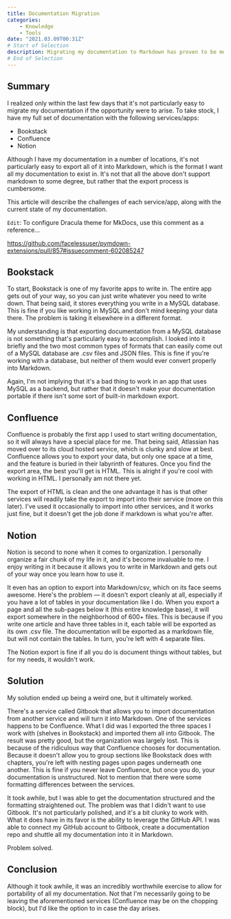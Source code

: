 ```yaml
---
title: Documentation Migration
categories:
    - Knowledge
    - Tools
date: "2021.03.09T00:31Z"
# Start of Selection
description: Migrating my documentation to Markdown has proven to be more challenging than I thought.
# End of Selection
---
```


## Summary

I realized only within the last few days that it's not particularly easy to migrate my documentation if the opportunity were to arise. To take stock, I have my full set of documentation with the following services/apps:

- Bookstack
- Confluence
- Notion

Although I have my documentation in a number of locations, it's not particularly easy to export all of it into Markdown, which is the format I want all my documentation to exist in. It's not that all the above don't support markdown to some degree, but rather that the export process is cumbersome.

This article will describe the challenges of each service/app, along with the current state of my documentation.

`Edit`: To configure Dracula theme for MkDocs, use this comment as a reference...

<https://github.com/facelessuser/pymdown-extensions/pull/857#issuecomment-602085247>

## Bookstack

To start, Bookstack is one of my favorite apps to write in. The entire app gets out of your way, so you can just write whatever you need to write down. That being said, it stores everything you write in a MySQL database. This is fine if you like working in MySQL and don't mind keeping your data there. The problem is taking it elsewhere in a different format.

My understanding is that exporting documentation from a MySQL database is not something that's particularly easy to accomplish. I looked into it briefly and the two most common types of formats that can easily come out of a MySQL database are .csv files and JSON files. This is fine if you're working with a database, but neither of them would ever convert properly into Markdown.

Again, I'm not implying that it's a bad thing to work in an app that uses MySQL as a backend, but rather that it doesn't make your documentation portable if there isn't some sort of built-in markdown export.

## Confluence

Confluence is probably the first app I used to start writing documentation, so it will always have a special place for me. That being said, Atlassian has moved over to its cloud hosted service, which is clunky and slow at best. Confluence allows you to export your data, but only one space at a time, and the feature is buried in their labyrinth of features. Once you find the export area, the best you'll get is HTML. This is alright if you're cool with working in HTML. I personally am not there yet.

The export of HTML is clean and the one advantage it has is that other services will readily take the export to import into their service (more on this later). I've used it occasionally to import into other services, and it works just fine, but it doesn't get the job done if markdown is what you're after.

## Notion

Notion is second to none when it comes to organization. I personally organize a fair chunk of my life in it, and it's become invaluable to me. I enjoy writing in it because it allows you to write in Markdown and gets out of your way once you learn how to use it.

It even has an option to export into Markdown/csv, which on its face seems awesome. Here's the problem — it doesn't export cleanly at all, especially if you have a lot of tables in your documentation like I do. When you export a page and all the sub-pages below it (this entire knowledge base), it will export somewhere in the neighborhood of 600+ files. This is because if you write one article and have three tables in it, each table will be exported as its own .csv file. The documentation will be exported as a markdown file, but will not contain the tables. In turn, you're left with 4 separate files.

The Notion export is fine if all you do is document things without tables, but for my needs, it wouldn't work.

## Solution

My solution ended up being a weird one, but it ultimately worked.

There's a service called Gitbook that allows you to import documentation from another service and will turn it into Markdown. One of the services happens to be Confluence. What I did was I exported the three spaces I work with (shelves in Bookstack) and imported them all into Gitbook. The result was pretty good, but the organization was largely lost. This is because of the ridiculous way that Confluence chooses for documentation. Because it doesn't allow you to group sections like Bookstack does with chapters, you're left with nesting pages upon pages underneath one another. This is fine if you never leave Confluence, but once you do, your documentation is unstructured. Not to mention that there were some formatting differences between the services.

It took awhile, but I was able to get the documentation structured and the formatting straightened out. The problem was that I didn't want to use Gitbook. It's not particularly polished, and it's a bit clunky to work with. What it does have in its favor is the ability to leverage the GitHub API. I was able to connect my GitHub account to Gitbook, create a documentation repo and shuttle all my documentation into it in Markdown.

Problem solved.

## Conclusion

Although it took awhile, it was an incredibly worthwhile exercise to allow for portability of all my documentation. Not that I'm necessarily going to be leaving the aforementioned services (Confluence may be on the chopping block), but I'd like the option to in case the day arises.
